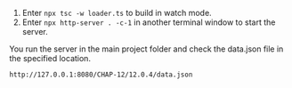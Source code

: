 1. Enter ```npx tsc -w loader.ts``` to build in watch mode.
2. Enter ```npx http-server . -c-1``` in another terminal window to start the server.

You run the server in the main project folder and check the data.json file in the specified location.

```
http://127.0.0.1:8080/CHAP-12/12.0.4/data.json
```
